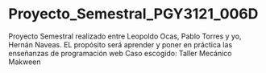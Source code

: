 # Proyecto_Semestral_PGY3121_006D
Proyecto Semestral realizado entre Leopoldo Ocas, Pablo Torres y yo, Hernán Naveas.
EL propósito será aprender y poner en práctica las enseñanzas de programación web
Caso escogido: Taller Mecánico Makween
